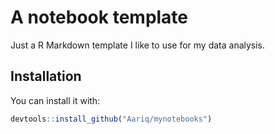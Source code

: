 
<!-- README.md is generated from README.Rmd. Please edit that file -->

# A notebook template

<!-- badges: start -->

<!-- badges: end -->

Just a R Markdown template I like to use for my data analysis.

## Installation

You can install it with:

``` r
devtools::install_github("Aariq/mynotebooks")
```

